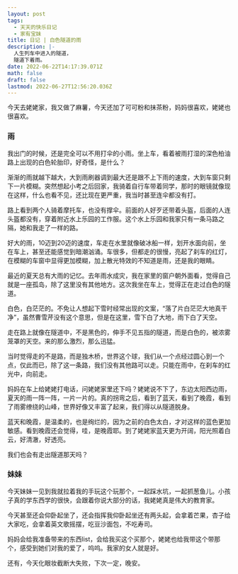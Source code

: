 ```yaml
---
layout: post
tags:
  - 天天的快乐日记
  - 家有宝妹
title: 日记 | 白色隧道的雨
description: |-
  人生列车中进入的隧道，
  隧道下着雨。
date: 2022-06-22T14:17:39.071Z
math: false
draft: false
lastmod: 2022-06-27T12:56:20.036Z
---
```


今天去姥姥家，我又做了麻薯，今天还加了可可粉和抹茶粉，妈妈很喜欢，姥姥也很喜欢。

### 雨

我出门的时候，还是完全可以不用打伞的小雨。坐上车，看着被雨打湿的深色柏油路上出现的白色轮胎印，好奇怪，是什么？

渐渐的雨就越下越大，大到雨刷器调到最大还是跟不上下雨的速度，大到车窗只剩下一片模糊。突然想起小考之后回家，我骑着自行车带着同学，那时的眼镜就像现在这样，什么也看不见，还比现在更严重，我当时甚至连伞都没有打。

路上看到两个人骑着摩托车，也没有撑伞。前面的人好歹还带着头盔，后面的人连头盔都没有，穿着附近水上乐园的工作服。这个水上乐园和我家只有一条马路之隔，她和我走了一样的路。

好大的雨，10迈到20迈的速度，车走在水里就像破冰船一样，划开水面向前，坐在车上，甚至还能感觉到暗潮汹涌。车很多，但都走的很慢，亮起了刹车的红灯，在模糊的车窗中显得更加模糊，加上散光特效的不知道是雨，还是我的眼睛。

最近的夏天总有大雨的记忆。去年雨水成灾，我在家里的窗户朝外面看，觉得自己就是一座孤岛，除了这里没有其他地方。这次我坐在车上，觉得正在走过白色的隧道。

白色，白茫茫的。不免让人想起下雪时经常出现的文案，“落了片白茫茫大地真干净”，虽然曹雪芹没有这个意思，但是在这里，雪下白了大地，雨下白了天空。

走在路上就像在隧道中，不是黑色的，伸手不见五指的隧道，而是白色的，被浓雾笼罩的天空。来的那么激烈，那么迅猛。

当时觉得走的不是路，而是独木桥，世界这个球，我们从一个点经过圆心到一个点，仅此而已，除了这一条路，我们没有其他路可以走。只能在雨中，在刹车的红光中，向前走。

妈妈在车上给姥姥打电话，问姥姥家里还下吗？姥姥说不下了，东边太阳西边雨，夏天的雨一阵一阵，一片一片的。真的拐弯之后，看到了蓝天，看到了晚霞，看到了雨雾缭绕的山峰，世界好像又丰富了起来，我们得以从隧道脱身。

蓝天和晚霞，是温柔的，也是绚烂的，因为之前的白色太白，才对这样的蓝色更加敏感。看到晚霞还会觉得，哇，是晚霞耶。到了姥姥家蓝天更为开阔，阳光照着白云，好清澈，好透亮。

我们也会有走出隧道那天吗？

### 妹妹

今天妹妹一见到我就拉着我的手玩这个玩那个，一起踩水坑，一起抓葱鱼儿。小孩子真的学东西学的很快，会跟着你说大部分的话，我姥姥真是伟大的教育家。

今天甚至还会仰卧起坐了，还会指挥我仰卧起坐还有两头起，会拿着芒果，杏子给大家吃，会拿着英文歌摇摆，吃豆沙面包，不吃寿司。

妈妈会给我准备带来的东西list，会给我买这个买那个，姥姥也给我带这个带那个，感受到她们对我的爱了，呜呜。我家的女人就是好。

还有，今天化眼妆截断大失败，下次一定，晚安。